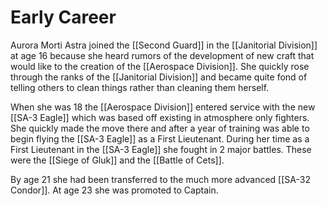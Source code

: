 
# Early Career

Aurora Morti Astra joined the [[Second Guard]] in the [[Janitorial Division]] at age 16 because she heard rumors of the development of new craft that would like to the creation of the [[Aerospace Division]]. She quickly rose through the ranks of the [[Janitorial Division]] and became quite fond of telling others to clean things rather than cleaning them herself. 

When she was 18 the [[Aerospace Division]] entered service with the new [[SA-3 Eagle]] which was based off existing in atmosphere only fighters. She quickly made the move there and after a year of training was able to begin flying the [[SA-3 Eagle]] as a First Lieutenant. During her time as a First Lieutenant in the [[SA-3 Eagle]] she fought in 2 major battles. These were the [[Siege of Gluk]] and the [[Battle of Cets]].

By age 21 she had been transferred to the much more advanced [[SA-32 Condor]]. At age 23 she was promoted to Captain.